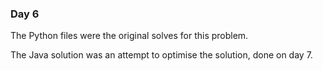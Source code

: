 ### Day 6

The Python files were the original solves for this problem.

The Java solution was an attempt to optimise the solution, done on day 7.
